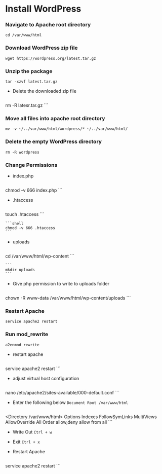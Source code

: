 # Install WordPress

### Navigate to Apache root directory

```shell
cd /var/www/html
```

### Download WordPress zip file

```shell
wget https://wordpress.org/latest.tar.gz
```

### Unzip the package

```shell
tar -xzvf latest.tar.gz
```

- Delete the downloaded zip file

    ```shell
rm -R latesr.tar.gz
    ```

### Move all files into apache root directory

```shell
mv -v ~/../var/www/html/wordpress/* ~/../var/www/html/
```

### Delete the empty WordPress directory

```shell
rm -R wordpress
```

### Change Permissions

- index.php

    ```shell
chmod -v 666 index.php
    ```

- .htaccess

    ```shell
touch .htaccess
    ```

    ```shell
    chmod -v 666 .htaccess
    ```

- uploads

    ```shell
cd /var/www/html/wp-content
    ```

    ```
    mkdir uploads
    ```

- Give php permission to write to uploads folder

    ```shell
chown -R www-data /var/www/html/wp-content/uploads
    ```

### Restart Apache

```shell
service apache2 restart
```

### Run mod_rewrite

```shell
a2enmod rewrite
```

- restart apache

    ```shell
service apache2 restart
    ```

- adjust virtual host configuration

    ```shell
nano /etc/apache2/sites-available/000-default.conf
    ```

- Enter the following below `Document Root /var/www/html`

    ```html
<Directory /var/www/html>
	   Options Indexes FollowSymLinks MultiViews
	   AllowOverride All
	   Order allow,deny
	   allow from all
</Directory>
    ```

- Write Out `Ctrl + w`

- Exit `Ctrl + x`

- Restart Apache

    ```shell
service apache2 restart
    ```